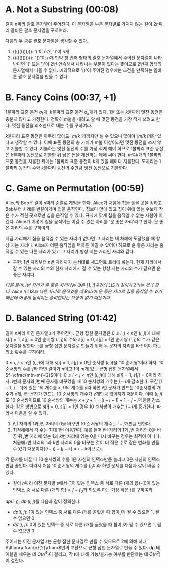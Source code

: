 # A. Not a Substring (00:08)
길이 $n$짜리 괄호 문자열이 주어진다. 이 문자열을 부분 문자열로 가지지 않는 길이 $2n$짜리 올바른 괄호 문자열을 구하여라.

다음의 두 종류 괄호 문자열을 생각할 수 있다.
1. (((((()))))): '('이 $n$개, ')'이 $n$개
2. ()()()()()(): "()"이 $n$개
만약 첫 번째 형태의 괄호 문자열에서 주어진 문자열이 나타난다면 '(' 또는 ')'이 2번 연속해서 나타나는 부분이 있다는 뜻이므로 2번째 형태의 문자열에서 나올 수 없다.
예외적으로 '()'이 주어진 경우에는 조건을 만족하는 올바른 괄호 문자열을 만들 수 없다.

# B. Fancy Coins (00:37, +1)
1불짜리 표준 동전 $a_1$개, $k$불짜리 표준 동전 $a_k$개가 있다. 1불 또는 $k$불짜리 멋진 동전은 충분히 많다고 가정한다. 정확히 $m$불을 내려고 할 때 멋진 동전을 가장 적게 쓰려고 한다. 멋진 동전을 최소한으로 내는 수를 구하여라.

$k$불짜리 표준 동전은 아무리 많아도 $\lfloor m/k\rfloor$개까지만 낼 수 있으니 많아야 $\lfloor m/k\rfloor$개만 있다고 생각할 수 있다. 이때 표준 동전의 총 가치가 $m$불 이상이라면 멋진 동전을 쓰지 않고 지불할 수 있다.
지불하는 멋진 동전의 수를 가장 적게 해야 하므로 1불짜리 표준 동전은 $k$불짜리 동전으로 지불한 뒤 남은 돈을 계산하는 데에 써야 한다. $m\%k$개의 1불짜리 표준 동전을 지불한 뒤에는 1불짜리 표준 동전이 $k$개 있을 때마다 지불한다. 모자라는 1불짜리 동전의 수와 $k$불짜리 동전의 수만큼 멋진 동전으로 지불한다.

# C. Game on Permutation (00:59)
Alice와 Bob은 길이 $n$짜리 순열로 게임을 한다. Alice가 처음에 칩을 놓을 곳을 정하고 Bob부터 차례를 번갈아가며 칩을 움직인다. 칩보다 앞에 있고 칩이 위에 있는 수보다 작은 수가 적힌 곳으로만 칩을 움직일 수 있다. 규칙에 맞게 칩을 움직일 수 없는 사람이 이긴다. Alice가 어떻게 칩을 움직이든 이길 수 있는 자리를 '운 좋은 자리'라고 한다. 운 좋은 자리의 수를 구하여라.

지금 자리에서 칩을 움직일 수 있는 자리가 없다면 그 자리는 내 차례에 도달했을 때 항상 지는 자리다. Alice가 어떤 움직임을 택하든 이길 수 있어야 하므로 운 좋은 자리는 움직일 수 있는 다른 자리가 있고 그 자리가 항상 지는 자리인 자리와 같다.
- 구현: 1번 자리부터 $n$번 자리까지 순서대로 세그먼트 트리에 넣는다. 현재 자리에서 갈 수 있는 자리의 수와 현재 자리에서 갈 수 있는 항상 지는 자리의 수가 같으면 운 좋은 자리다.

*다른 풀이: $i$번 자리가 운 좋은 자리라는 것은 $[1,\ i]$구간의 LIS의 길이가 2라는 것과 같다. Alice가 LIS의 다른 자리로 움직였을 때 Bob이 운 좋은 자리로 칩을 움직일 수 있기 때문에 어떻게 움직이든 승리한다는 보장이 없기 때문이다.*

# D. Balanced String (01:42)
길이 $n$짜리 이진 문자열 $s$가 주어진다. 균형 잡힌 문자열은 $0\leq i,\ j < n$인 $(i,\ j)$에 대해 $s[i]=1,\ s[j]=0$인 순서쌍 $(i,\ j)$의 수와 $s[i]=0,\ s[j]=1$인 순서쌍 $(i,\ j)$의 수가 같은 문자열을 말한다. $s$를 균형 잡힌 문자열로 만들기 위해 두 문자의 자리를 바꾸어야 하는 최소 횟수를 구하여라.

$0\leq i,\ j < n$인 $(i,\ j)$에 대해 $s[i]=1,\ s[j]=0$인 순서쌍 $(i,\ j)$을 '10 순서쌍'이라 하자. 10 순서쌍의 수를 $f$라 하면 길이가 $n$이고 1이 $m$개 있는 균형 잡힌 문자열에서 $f=\cfrac{m(n-m)}{2}$이다. $0\leq i < j < n$인 $(i,\ j)$에 대해 $s[i]=1,\ s[j]=0$이라 하자. $i$번째 문자와 $j$번째 문자를 바꾸었을 때 10 순서쌍의 개수는 $j-i$개 감소한다. 구간 $[i+1,\ j-1]$에 있는 1의 개수를 $x$, 0의 개수를 $y$라 하면 $i$번 문자가 만드는 10순서쌍의 개수가 $x$개, $j$번 문자가 만드는 10 순서쌍의 개수가 $y$개만큼 없어지기 때문이다. 이때 $(i,\ j)$도 10 순서쌍이므로 10 순서쌍의 개수는 $x+y+1=(j-i-1)+1=j-i$개만큼 감소한다. 같은 방법으로 $s[i]=0,\ s[j]=1$인 경우 10 순서쌍의 개수는 $j-i$개 증가한다. 따라서 다음을 알 수 있다.
1. $i$번 자리의 $1$과 $j$번 자리의 0을 바꾸면 10 순서쌍의 개수는 $i-j$개만큼 변한다.
2. 최적해에서 각 수는 최대 1번 이동한다. 예를 들어 $i$번 자리의 1과 $j$번 자리의 0을 바꾼 뒤 $j$번 자리에 있는 1과 $k$번 자리에 있는 0을 다시 바꾸는 경우는 최적이 아니다. 처음에 $i$번 자리의 1과 $k$번 자리의 0을 바꾸는 것이 더 적은 수로 같은 변화를 만들 수 있기 때문이다($(i-j)+(j-k)=i-k$이므로).

각 문자를 바꿀 때 10 순서쌍의 수를 1은 자신의 인덱스만큼 늘리고 0은 자신의 인덱스만큼 줄인다. 따라서 처음 10 순서쌍의 개수를 $f_0$이라 하면 문제를 다음과 같이 바꿀 수 있다.
- 길이 $n$짜리 이진 문자열 $s$에서 (1이 있는 인덱스 중 서로 다른 $t$개의 합)-(0이 있는 인덱스 중 서로 다른 $t$개의 합)$=f-f_0$가 되도록 하는 가장 작은 $t$를 구하여라.

$dp(i,\ j),\ dp'(i,\ j)$를 다음과 같이 정의한다.
- $dp(i,\ j):$ 1이 있는 인덱스 중 서로 다른 $i$개를 골랐을 때 합이 $j$가 될 수 있으면 1, 될 수 없으면 0
- $dp'(i,\ j):$ 0이 있는 인덱스 중 서로 다른 $i$개를 골랐을 때 합이 $j$가 될 수 있으면 1, 될 수 없으면 0

주어지는 이진 문자열 $s$는 균형 잡힌 문자열로 만들 수 있으므로 2에 의해 최대 $\lfloor\cfrac{n}{2}\rfloor$번의 교환으로 균형 잡힌 문자열로 만들 수 있다. dp 테이블을 채우는 데 $O(n^4)$이 걸리고, 각 $t$에 대해 가능/불가능 여부를 판단하는 데 $O(n^2)$이 걸린다.
